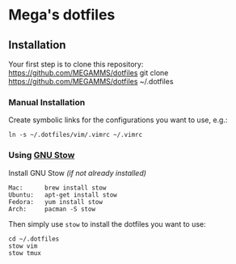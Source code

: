 # Mega's dotfiles
Installation
------------

Your first step is to clone this repository:
https://github.com/MEGAMMS/dotfiles
    git clone https://github.com/MEGAMMS/dotfiles ~/.dotfiles

### Manual Installation

Create symbolic links for the configurations you want to use, e.g.:

    ln -s ~/.dotfiles/vim/.vimrc ~/.vimrc

### Using [GNU Stow](https://www.gnu.org/software/stow/)

Install GNU Stow _(if not already installed)_

    Mac:      brew install stow
    Ubuntu:   apt-get install stow
    Fedora:   yum install stow
    Arch:     pacman -S stow

Then simply use `stow` to install the dotfiles you want to use:

    cd ~/.dotfiles
    stow vim
    stow tmux



